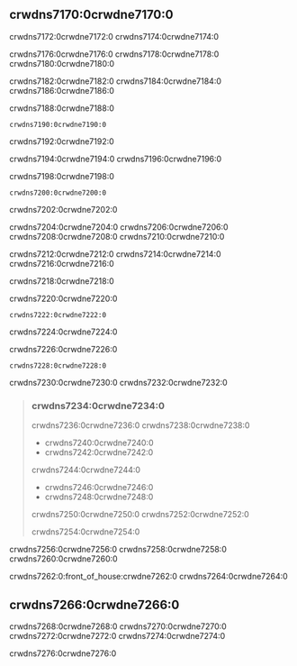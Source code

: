 ## crwdns7170:0crwdne7170:0

crwdns7172:0crwdne7172:0 crwdns7174:0crwdne7174:0

crwdns7176:0crwdne7176:0 crwdns7178:0crwdne7178:0 crwdns7180:0crwdne7180:0

crwdns7182:0crwdne7182:0 crwdns7184:0crwdne7184:0 crwdns7186:0crwdne7186:0

<span class="filename">crwdns7188:0crwdne7188:0</span>

```rust,ignore,does_not_compile
crwdns7190:0crwdne7190:0
```


<span class="caption">crwdns7192:0crwdne7192:0</span>

crwdns7194:0crwdne7194:0 crwdns7196:0crwdne7196:0

<span class="filename">crwdns7198:0crwdne7198:0</span>

```rust,ignore
crwdns7200:0crwdne7200:0
```


<span class="caption">crwdns7202:0crwdne7202:0</span>

crwdns7204:0crwdne7204:0 crwdns7206:0crwdne7206:0<!-- ignore --> crwdns7208:0crwdne7208:0 crwdns7210:0crwdne7210:0

crwdns7212:0crwdne7212:0 crwdns7214:0crwdne7214:0 crwdns7216:0crwdne7216:0

crwdns7218:0crwdne7218:0

<span class="filename">crwdns7220:0crwdne7220:0</span>

```rust,ignore
crwdns7222:0crwdne7222:0
```

crwdns7224:0crwdne7224:0

<span class="filename">crwdns7226:0crwdne7226:0</span>

```rust,ignore
crwdns7228:0crwdne7228:0
```

crwdns7230:0crwdne7230:0 crwdns7232:0crwdne7232:0

> ### crwdns7234:0crwdne7234:0
> 
> crwdns7236:0crwdne7236:0 crwdns7238:0crwdne7238:0
> 
> * crwdns7240:0crwdne7240:0
> * crwdns7242:0crwdne7242:0
> 
> crwdns7244:0crwdne7244:0
> 
> * crwdns7246:0crwdne7246:0
> * crwdns7248:0crwdne7248:0
> 
> crwdns7250:0crwdne7250:0 crwdns7252:0crwdne7252:0
> 
> crwdns7254:0crwdne7254:0

crwdns7256:0crwdne7256:0 crwdns7258:0crwdne7258:0 crwdns7260:0crwdne7260:0

crwdns7262:0:front_of_house:crwdne7262:0 crwdns7264:0crwdne7264:0

## crwdns7266:0crwdne7266:0

crwdns7268:0crwdne7268:0 crwdns7270:0crwdne7270:0 crwdns7272:0crwdne7272:0 crwdns7274:0crwdne7274:0

crwdns7276:0crwdne7276:0
